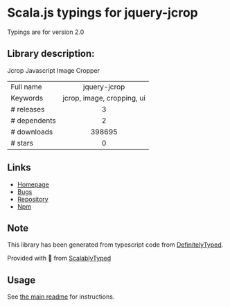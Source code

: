 
# Scala.js typings for jquery-jcrop

Typings are for version 2.0

## Library description:
Jcrop Javascript Image Cropper

|                    |                 |
| ------------------ | :-------------: |
| Full name          | jquery-jcrop |
| Keywords           | jcrop, image, cropping, ui |
| # releases         | 3 |
| # dependents       | 2 |
| # downloads        | 398695 |
| # stars            | 0 |

## Links
- [Homepage](https://github.com/tapmodo/Jcrop#readme)
- [Bugs](https://github.com/tapmodo/Jcrop/issues)
- [Repository](https://github.com/tapmodo/Jcrop)
- [Npm](https://www.npmjs.com/package/jquery-jcrop)
    


## Note
This library has been generated from typescript code from [DefinitelyTyped](https://definitelytyped.org).

Provided with :purple_heart: from [ScalablyTyped](https://github.com/oyvindberg/ScalablyTyped)

## Usage
See [the main readme](../../readme.md) for instructions.



